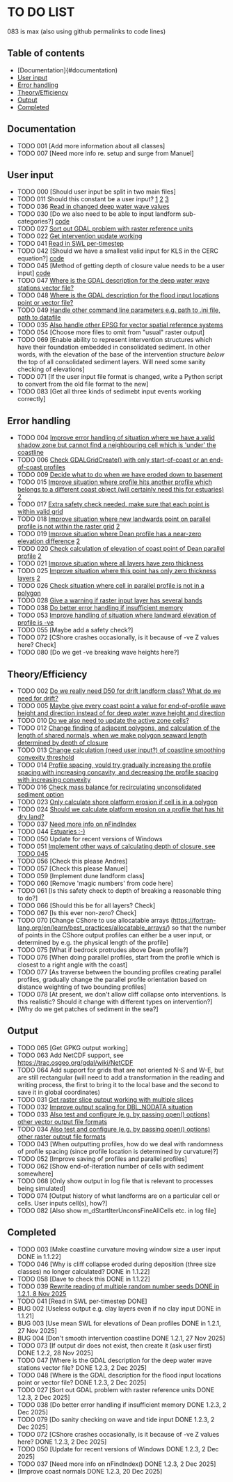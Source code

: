 # TO DO LIST

083 is max (also using github permalinks to code lines)

## Table of contents
- [Documentation]{#documentation)
- [User input](#user-input)
- [Error handling](#error-handling)
- [Theory/Efficiency](#theory-efficiency)
- [Output](#output)
- [Completed](#completed)


## Documentation
-  TODO 001 [Add more information about all classes]
-  TODO 007 [Need more info re. setup and surge from Manuel]

## User input
- TODO 000 [Should user input be split in two main files]
- TODO 011 Should this constant be a user input? 
		[1](https://github.com/coastalme/coastalme/blob/730a0be2274de02125681ab3e14424dbbfadbaeb/src/cme.h#L600-L602)
		[2](https://github.com/coastalme/coastalme/blob/730a0be2274de02125681ab3e14424dbbfadbaeb/src/simulation.cpp#L211)
		[3](https://github.com/coastalme/coastalme/blob/730a0be2274de02125681ab3e14424dbbfadbaeb/src/simulation.cpp#L371)
- TODO 036 [Read in changed deep water wave values](https://github.com/coastalme/coastalme/blob/730a0be2274de02125681ab3e14424dbbfadbaeb/src/init_grid.cpp#L177) 
- TODO 030 [Do we also need to be able to input landform sub-categories?] [code](https://github.com/coastalme/coastalme/blob/730a0be2274de02125681ab3e14424dbbfadbaeb/src/gis_raster.cpp#L750)
- TODO 027 [Sort out GDAL problem with raster reference units](https://github.com/coastalme/coastalme/blob/730a0be2274de02125681ab3e14424dbbfadbaeb/src/gis_raster.cpp#L537)
- TODO 022 [Get intervention update working](https://github.com/coastalme/coastalme/blob/730a0be2274de02125681ab3e14424dbbfadbaeb/src/do_intervention.cpp#L32)
- TODO 041 [Read in SWL per-timestep](https://github.com/coastalme/coastalme/blob/730a0be2274de02125681ab3e14424dbbfadbaeb/src/read_input.cpp#L1977)
- TODO 042 [Should we have a smallest valid input for KLS in the CERC equation?] [code](https://github.com/coastalme/coastalme/blob/730a0be2274de02125681ab3e14424dbbfadbaeb/src/read_input.cpp#L2378-L2380)
- TODO 045 [Method of getting depth of closure value needs to be a user input] [code](https://github.com/coastalme/coastalme/blob/730a0be2274de02125681ab3e14424dbbfadbaeb/src/simulation.h#L771)
- TODO 047 [Where is the GDAL description for the deep water wave stations vector file?](https://github.com/coastalme/coastalme/blob/730a0be2274de02125681ab3e14424dbbfadbaeb/src/simulation.h#L1198)
- TODO 048 [Where is the GDAL description for the flood input locations point or vector file?](https://github.com/coastalme/coastalme/blob/730a0be2274de02125681ab3e14424dbbfadbaeb/src/simulation.h#L1220)
- TODO 049 [Handle other command line parameters e.g. path to .ini file, path to datafile](https://github.com/coastalme/coastalme/blob/730a0be2274de02125681ab3e14424dbbfadbaeb/src/utils.cpp#L125)
- TODO 035 [Also handle other EPSG for vector spatial reference systems](https://github.com/coastalme/coastalme/blob/730a0be2274de02125681ab3e14424dbbfadbaeb/src/gis_vector.cpp#L492)
- TODO 054 [Choose more files to omit from "usual" raster output]
- TODO 069 [Enable ability to represent intervention structures which have their foundation embedded in consolidated sediment. In other words, with the elevation of the base of the intervention structure *below* the top of all consolidated sediment layers. Will need some sanity checking of elevations]
- TODO 071 [If the user input file format is changed, write a Python script to convert from the old file format to the new]
- TODO 083 [Get all three kinds of sedimebt input events working correctly]

##   Error handling
-  TODO 004 [Improve error handling of situation where we have a valid shadow zone but cannot find a neighbouring cell which is 'under' the coastline](https://github.com/coastalme/coastalme/blob/730a0be2274de02125681ab3e14424dbbfadbaeb/src/calc_shadow_zones.cpp#L490)
-  TODO 006 [Check GDALGridCreate() with only start-of-coast or an end-of-coast profiles](https://github.com/coastalme/coastalme/blob/730a0be2274de02125681ab3e14424dbbfadbaeb/src/calc_waves.cpp#L214)
-  TODO 009 [Decide what to do when we have eroded down to basement](https://github.com/coastalme/coastalme/blob/730a0be2274de02125681ab3e14424dbbfadbaeb/src/calc_waves.cpp#L214)
-  TODO 015 [Improve situation where profile hits another profile which belongs to a different coast object (will certainly need this for estuaries)](https://github.com/coastalme/coastalme/blob/730a0be2274de02125681ab3e14424dbbfadbaeb/src/create_profiles.cpp#L1478) [2](https://github.com/coastalme/coastalme/blob/730a0be2274de02125681ab3e14424dbbfadbaeb/src/create_profiles.cpp#L1537)
-  TODO 017 [Extra safety check needed, make sure that each point is within valid grid](https://github.com/coastalme/coastalme/blob/730a0be2274de02125681ab3e14424dbbfadbaeb/src/do_beach_within_polygon.cpp#L146)
-  TODO 018 [Improve situation where new landwards point on parallel profile is not within the raster grid](https://github.com/coastalme/coastalme/blob/730a0be2274de02125681ab3e14424dbbfadbaeb/src/do_beach_within_polygon.cpp#L222) [2](https://github.com/coastalme/coastalme/blob/730a0be2274de02125681ab3e14424dbbfadbaeb/src/do_beach_within_polygon.cpp#L394)
-  TODO 019 [Improve situation where Dean profile has a near-zero elevation difference](https://github.com/coastalme/coastalme/blob/730a0be2274de02125681ab3e14424dbbfadbaeb/src/do_beach_within_polygon.cpp#L286) [2](https://github.com/coastalme/coastalme/blob/730a0be2274de02125681ab3e14424dbbfadbaeb/src/do_beach_within_polygon.cpp#L394)
-  TODO 020 [Check calculation of elevation of coast point of Dean parallel profile](https://github.com/coastalme/coastalme/blob/730a0be2274de02125681ab3e14424dbbfadbaeb/src/do_beach_within_polygon.cpp#L949) [2](https://github.com/coastalme/coastalme/blob/730a0be2274de02125681ab3e14424dbbfadbaeb/src/do_beach_within_polygon.cpp#L1435)
-  TODO 021 [Improve situation where all layers have zero thickness](https://github.com/coastalme/coastalme/blob/730a0be2274de02125681ab3e14424dbbfadbaeb/src/do_cliff_collapse.cpp#L819)
-  TODO 025 [Improve situation where this point has only zero thickness layers](https://github.com/coastalme/coastalme/blob/730a0be2274de02125681ab3e14424dbbfadbaeb/src/do_shore_platform_erosion.cpp#L195) [2](https://github.com/coastalme/coastalme/blob/730a0be2274de02125681ab3e14424dbbfadbaeb/src/do_shore_platform_erosion.cpp#L508)
-  TODO 026 [Check situation where cell in parallel profile is not in a polygon](https://github.com/coastalme/coastalme/blob/730a0be2274de02125681ab3e14424dbbfadbaeb/src/do_shore_platform_erosion.cpp#L495)
-  TODO 028 [Give a warning if raster input layer has several bands](https://github.com/coastalme/coastalme/blob/730a0be2274de02125681ab3e14424dbbfadbaeb/src/gis_raster.cpp#L605)
-  TODO 038 [Do better error handling if insufficient memory](https://github.com/coastalme/coastalme/blob/730a0be2274de02125681ab3e14424dbbfadbaeb/src/gis_raster.cpp#L71)
-  TODO 053 [Improve handling of situation where landward elevation of profile is -ve](https://github.com/coastalme/coastalme/blob/730a0be2274de02125681ab3e14424dbbfadbaeb/src/calc_waves.cpp#L1581)
-  TODO 055 [Maybe add a safety check?]
-  TODO 072 [CShore crashes occasionally, is it because of -ve Z values here? Check]
-  TODO 080 [Do we get -ve breaking wave heights here?]

##   Theory/Efficiency
-  TODO 002 [Do we really need D50 for drift landform class? What do we need for drift?](https://github.com/coastalme/coastalme/blob/730a0be2274de02125681ab3e14424dbbfadbaeb/src/assign_landforms.cpp#L346)
-  TODO 005 [Maybe give every coast point a value for end-of-profile wave height and direction instead of for deep water wave height and direction](https://github.com/coastalme/coastalme/blob/730a0be2274de02125681ab3e14424dbbfadbaeb/src/calc_waves.cpp#L58)
-  TODO 010 [Do we also need to update the active zone cells?](https://github.com/coastalme/coastalme/blob/730a0be2274de02125681ab3e14424dbbfadbaeb/src/calc_waves.cpp#L1828)
-  TODO 012 [Change finding of adjacent polygons, and calculation of the length of shared normals, when we make polygon seaward length determined by depth of closure](https://github.com/coastalme/coastalme/blob/730a0be2274de02125681ab3e14424dbbfadbaeb/src/create_polygons.cpp#L504)
-  TODO 013 [Change calculation (need user input?) of coastline smoothing convexity threshold](https://github.com/coastalme/coastalme/blob/730a0be2274de02125681ab3e14424dbbfadbaeb/src/create_profiles.cpp#L119)
-  TODO 014 [Profile spacing, vould try gradually increasing the profile spacing with increasing concavity, and decreasing the profile spacing with increasing convexity](https://github.com/coastalme/coastalme/blob/730a0be2274de02125681ab3e14424dbbfadbaeb/src/create_profiles.cpp#L396)
-  TODO 016 [Check mass balance for recirculating unconsolidated sediment option](https://github.com/coastalme/coastalme/blob/730a0be2274de02125681ab3e14424dbbfadbaeb/src/do_beach_sediment_movement.cpp#L539)
-  TODO 023 [Only calculate shore platform erosion if cell is in a polygon](https://github.com/coastalme/coastalme/blob/730a0be2274de02125681ab3e14424dbbfadbaeb/src/do_shore_platform_erosion.cpp#L51)
-  TODO 024 [Should we calculate platform erosion on a profile that has hit dry land?](https://github.com/coastalme/coastalme/blob/730a0be2274de02125681ab3e14424dbbfadbaeb/src/do_shore_platform_erosion.cpp#L124)
-  TODO 037 [Need more info on nFindIndex](https://github.com/coastalme/coastalme/blob/730a0be2274de02125681ab3e14424dbbfadbaeb/src/interpolate.cpp#L103-L121)
-  TODO 044 [Estuaries :-)](https://github.com/coastalme/coastalme/blob/730a0be2274de02125681ab3e14424dbbfadbaeb/src/simulation.cpp#L933)
-  TODO 050 Update for recent versions of Windows
-  TODO 051 [Implement other ways of calculating depth of closure, see TODO 045](https://github.com/coastalme/coastalme/blob/730a0be2274de02125681ab3e14424dbbfadbaeb/src/utils.cpp#L2482-L2493)
-  TODO 056 [Check this please Andres]
-  TODO 057 [Check this please Manuel]
-  TODO 059 [Implement dune landform class]
-  TODO 060 [Remove 'magic numbers' from code here]
-  TODO 061 [Is this safety check to depth of breaking a reasonable thing to do?]
-  TODO 066 [Should this be for all layers? Check]
-  TODO 067 [Is this ever non-zero? Check]
-  TODO 070 [Change CShore to use allocatable arrays (https://fortran-lang.org/en/learn/best_practices/allocatable_arrays/) so that the number of points in the CShore output profiles can either be a user input, or determined by e.g. the physical length of the profile]
-  TODO 075 [What if bedrock protrudes above Dean profile?]
-  TODO 076 [When doing parallel profiles, start from the profile which is closest to a right angle with the coast]
-  TODO 077 [As traverse between the bounding profiles creating parallel profiles, gradually change the parallel profile orientation based on distance weighting of two bounding profiles]
-  TODO 078 [At present, we don't allow cliff collapse onto interventions. Is this realistic? Should it change with different types on intervention?]
-  [Why do we get patches of sediment in the sea?]

##  Output
-  TODO 065 [Get GPKG output working] 
-  TODO 063 Add NetCDF support, see https://trac.osgeo.org/gdal/wiki/NetCDF
-  TODO 064 Add support for grids that are not oriented N-S and W-E, but are still rectangular (will need to add a transformation in the reading and writing process, the first to bring it to the local base and the second to save it in global coordinates)
-  TODO 031 [Get raster slice output working with multiple slices](https://github.com/coastalme/coastalme/blob/730a0be2274de02125681ab3e14424dbbfadbaeb/src/gis_raster.cpp#L1122-L1125)
-  TODO 032 [Improve output scaling for DBL_NODATA situation](https://github.com/coastalme/coastalme/blob/730a0be2274de02125681ab3e14424dbbfadbaeb/src/gis_raster.cpp#L1617)
-  TODO 033 [Also test and configure (e.g. by passing open() options) other vector output file formats](https://github.com/coastalme/coastalme/blob/730a0be2274de02125681ab3e14424dbbfadbaeb/src/gis_utils.cpp#L893)
-  TODO 034 [Also test and configure (e.g. by passing open() options) other raster output file formats](https://github.com/coastalme/coastalme/blob/730a0be2274de02125681ab3e14424dbbfadbaeb/src/gis_utils.cpp#L1642)
-  TODO 043 [When outputting profiles, how do we deal with randomness of profile spacing (since profile location is determined by curvature)?]
-  TODO 052 [Improve saving of profiles and parallel profiles]
-  TODO 062 [Show end-of-iteration number of cells with sediment somewhere]
-  TODO 068 [Only show output in log file that is relevant to processes being simulated]
-  TODO 074 [Output history of what landforms are on a particular cell or cells. User inputs cell(s), how?]
-  TODO 082 [Also show m_dStartIterUnconsFineAllCells etc. in log file]

## Completed
-  TODO 003 [Make coastline curvature moving window size a user input DONE in 1.1.22]
-  TODO 046 [Why is cliff collapse eroded during deposition (three size classes) no longer calculated? DONE in 1.1.22]
-  TODO 058 [Dave to check this DONE in 1.1.22]
-  TODO 039 [Rewrite reading of multiple random number seeds DONE in 1.2.1, 8 Nov 2025](https://github.com/coastalme/coastalme/blob/730a0be2274de02125681ab3e14424dbbfadbaeb/src/read_input.cpp#L535)
-  TODO 041 [Read in SWL per-timestep DONE]
-  BUG 002 [Useless output e.g. clay layers even if no clay input DONE in 1.1.21]
-  BUG 003 [Use mean SWL for elevations of Dean profiles DONE in 1.2.1, 27 Nov 2025]
-  BUG 004 [Don't smooth intervention coastline DONE 1.2.1, 27 Nov 2025]
-  TODO 073 [If output dir does not exist, then create it (ask user first) DONE 1.2.2, 28 Nov 2025]
-  TODO 047 [Where is the GDAL description for the deep water wave stations vector file? DONE 1.2.3, 2 Dec 2025]
-  TODO 048 [Where is the GDAL description for the flood input locations point or vector file? DONE 1.2.3, 2 Dec 2025]
-  TODO 027 [Sort out GDAL problem with raster reference units DONE 1.2.3, 2 Dec 2025]
-  TODO 038 [Do better error handling if insufficient memory DONE 1.2.3, 2 Dec 2025]
-  TODO 079 [Do sanity checking on wave and tide input DONE 1.2.3, 2 Dec 2025]
-  TODO 072 [CShore crashes occasionally, is it because of -ve Z values here? DONE 1.2.3, 2 Dec 2025]
-  TODO 050 [Update for recent versions of Windows DONE 1.2.3, 2 Dec 2025]
-  TODO 037 [Need more info on nFindIndex() DONE 1.2.3, 2 Dec 2025]
-  [Improve coast normals DONE 1.2.3, 20 Dec 2025]
   
